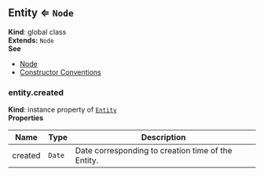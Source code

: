 <a name="Entity"></a>
## Entity ⇐ <code>Node</code>
**Kind**: global class  
**Extends:** <code>Node</code>  
**See**

- [Node](./node.md)
- [Constructor Conventions](../conventions-constructor.md)

<a name="Entity+created"></a>
### entity.created
**Kind**: instance property of <code>[Entity](#Entity)</code>  
**Properties**

| Name | Type | Description |
| --- | --- | --- |
| created | <code>Date</code> | Date corresponding to creation time of the Entity. |

